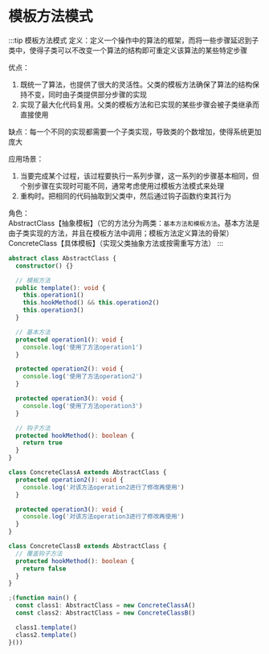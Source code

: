# 模板方法模式
:::tip 模板方法模式
定义：定义一个操作中的算法的框架，而将一些步骤延迟到子类中，使得子类可以不改变一个算法的结构即可重定义该算法的某些特定步骤

优点：<br>
1. 既统一了算法，也提供了很大的灵活性。父类的模板方法确保了算法的结构保持不变，同时由子类提供部分步骤的实现<br>
2. 实现了最大化代码复用。父类的模板方法和已实现的某些步骤会被子类继承而直接使用

缺点：每一个不同的实现都需要一个子类实现，导致类的个数增加，使得系统更加庞大

应用场景：<br>
1. 当要完成某个过程，该过程要执行一系列步骤，这一系列的步骤基本相同，但个别步骤在实现时可能不同，通常考虑使用过模板方法模式来处理<br>
2. 重构时。把相同的代码抽取到父类中，然后通过钩子函数约束其行为

角色：<br>
      AbstractClass【抽象模板】（它的方法分为两类：`基本方法和模板方法`。基本方法是由子类实现的方法，并且在模板方法中调用；模板方法定义算法的骨架）<br>
      ConcreteClass【具体模板】（实现父类抽象方法或按需重写方法）
:::
```ts
abstract class AbstractClass {
  constructor() {}

  // 模板方法
  public template(): void {
    this.operation1()
    this.hookMethod() && this.operation2()
    this.operation3()
  }

  // 基本方法
  protected operation1(): void {
    console.log('使用了方法operation1')
  }

  protected operation2(): void {
    console.log('使用了方法operation2')
  }

  protected operation3(): void {
    console.log('使用了方法operation3')
  }

  // 钩子方法
  protected hookMethod(): boolean {
    return true
  }
}

class ConcreteClassA extends AbstractClass {
  protected operation2(): void {
    console.log('对该方法operation2进行了修改再使用')
  }

  protected operation3(): void {
    console.log('对该方法operation3进行了修改再使用')
  }
}

class ConcreteClassB extends AbstractClass {
  // 覆盖钩子方法
  protected hookMethod(): boolean {
    return false
  }
}

;(function main() {
  const class1: AbstractClass = new ConcreteClassA()
  const class2: AbstractClass = new ConcreteClassB()

  class1.template()
  class2.template()
}())
```
